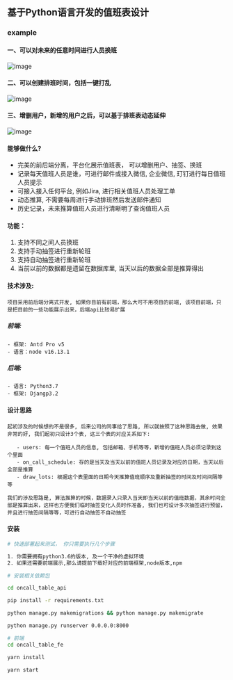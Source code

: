 ## 基于Python语言开发的值班表设计

### example
#### 一、可以对未来的任意时间进行人员换班
![image](docs/img/2756a1df-eb2b-49de-b3df-2871b46ce910.gif)   

#### 二、可以创建排班时间，包括一键打乱
![image](docs/img/c1e06024-7863-4e7f-99f4-64010ce0d414.gif)
#### 三、增删用户，新增的用户之后，可以基于排班表动态延伸
![image](docs/img/f12d9616-e1d1-4a03-a30d-38de255a8f05.gif)

#### 能够做什么?
- 完美的前后端分离，平台化展示值班表， 可以增删用户、抽签、换班
- 记录每天值班人员是谁，可进行邮件或接入微信, 企业微信, 玎钉进行每日值班人员提示
- 可接入接入任何平台, 例如Jira, 进行相关值班人员处理工单
- 动态推算, 不需要每周进行手动排班然后发送邮件通知
- 历史记录，未来推算值班人员进行清晰明了查询值班人员

#### 功能： 
1. 支持不同之间人员换班
2. 支持手动抽签进行重新轮班
3. 支持自动抽签进行重新轮班
4. 当前以前的数据都是遗留在数据库里, 当天以后的数据全部是推算得出
 
 
 #### 技术涉及:
 `项目采用前后端分离式开发, 如果你目前有前端，那么大可不用项目的前端, 该项目前端，只是把目前的一些功能展示出来，后端api比较易扩展`
 
 ##### 前端:
 ```text
 - 框架: Antd Pro v5
 - 语言：node v16.13.1
```
 
 
 ##### 后端:
 ```text
 - 语言: Python3.7
 - 框架: Djangp3.2
 
 ```
 
 #### 设计思路
 ```text
起初涉及的时候想的不是很多, 后来公司的同事给了思路, 所以就按照了这种思路去做, 效果非常的好, 我们起初只设计3个表, 这三个表的对应关系如下:
   
    - users: 每一个值班人员的信息, 包括邮箱、手机等等，新增的值班人员必须记录到这个里面
    - on_call_schedule: 存的是当天及当天以前的值班人员记录及对应的日期，当天以后全部是推算
    - draw_lots: 根据这个表里面的日期今天推算值班顺序及重新抽签的时间及时间间隔等等

我们的涉及思路是, 算法推算的时候，数据录入只录入当天即当天以前的值班数据，其余时间全部是推算出来，这样也方便我们临时抽签变化人员时作准备, 我们也可设计多次抽签进行预留，并且进行抽签间隔等等，可进行自动抽签不自动抽签
```
 
 
 #### 安装
 ```bash
# 快速部署起来测试， 你只需要执行几个步骤

1. 你需要拥有python3.6的版本, 及一个干净的虚拟环境
2. 如果还需要前端展示,那么请提前下载好对应的前端框架,node版本,npm

# 安装相关依赖包

cd oncall_table_api

pip install -r requirements.txt

python manage.py makemigrations && python manage.py makemigrate 

python manage.py runserver 0.0.0.0:8000

# 前端
cd oncall_table_fe 

yarn install 

yarn start 
```
